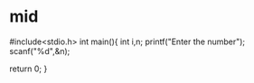 # mid
#include<stdio.h>
int main(){
int i,n;
printf("Enter the number");
scanf("%d",&n);

return 0;
}
